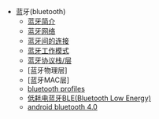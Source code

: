 

* 蓝牙(bluetooth)
    * [ 蓝牙简介 ](./bluetooth.md)
    * [ 蓝牙网络 ](./bluetooth_network.md)
    * [ 蓝牙间的连接 ](./bluetooth_connection.md)
    * [ 蓝牙工作模式 ](./bluetooth_work_model.md)
    * [ 蓝牙协议栈/层 ](./bluetooth_protocol_stack.md)
    * [蓝牙物理层]
    * [蓝牙MAC层]
    * [ bluetooth profiles ](./bluetooth_profile.md)
    * [ 低耗电蓝牙BLE(Bluetooth Low Energy) ](./bluetooth_low_energy.md)
    * [ android bluetooth 4.0 ](./bluetooth_android.md)

